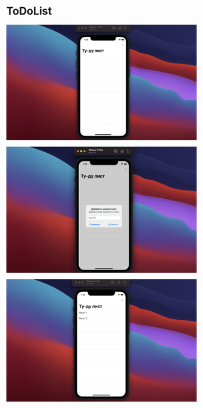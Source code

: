 # ToDoList
![alt text](/screenshots/Снимок%20экрана%202021-07-27%20в%2019.46.21.png "скриншот")

![alt text](/screenshots/Снимок%20экрана%202021-07-27%20в%2019.46.35.png "скриншот")

![alt text](/screenshots/Снимок%20экрана%202021-07-27%20в%2019.52.40.png "скриншот")

